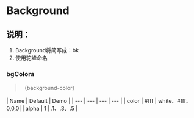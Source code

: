 # Background

## 说明：

1. Background将简写成：bk
2. 使用驼峰命名


### bgColora

>（background-color）

| Name | Default | Demo |
| --- | --- | --- | --- |
| color | #fff | white、#fff、0,0,0|
| alpha | 1 | .1、.3、.5 |


